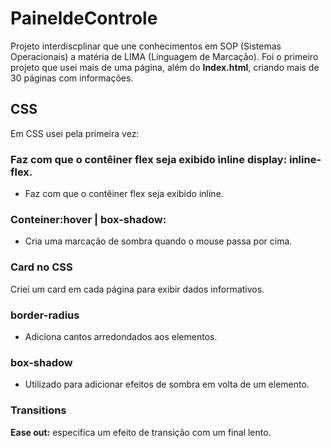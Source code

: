 # PaineldeControle
Projeto interdiscplinar que une conhecimentos em SOP (Sistemas Operacionais) a matéria de LIMA (Linguagem de Marcação).
Foi o primeiro projeto que usei mais de uma página, além do **Index.html**, criando mais de 30 páginas com informações.

## CSS
Em CSS usei pela primeira vez:

### Faz com que o contêiner flex seja exibido inline display: inline-flex.
- Faz com que o contêiner flex seja exibido inline.

### Conteiner:hover | box-shadow:
- Cria uma marcação de sombra quando o mouse passa por cima.

### Card no CSS
Criei um card em cada página para exibir dados informativos.

### border-radius
- Adiciona cantos arredondados aos elementos.

### box-shadow
- Utilizado para adicionar efeitos de sombra em volta de um elemento.

### Transitions
**Ease out:** especifica um efeito de transição com um final lento.
